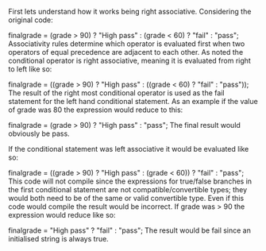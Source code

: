 First lets understand how it works being right associative. Considering the original code:

finalgrade = (grade > 90) ? "High pass" : (grade < 60) ? "fail" : "pass";
Associativity rules determine which operator is evaluated first when two operators of equal precedence are adjacent to each other. As noted the conditional operator is right associative, meaning it is evaluated from right to left like so:

finalgrade = ((grade > 90) ? "High pass" : ((grade < 60) ? "fail" : "pass"));
The result of the right most conditional operator is used as the fail statement for the left hand conditional statement. As an example if the value of grade was 80 the expression would reduce to this:

finalgrade = (grade > 90) ? "High pass" : "pass";
The final result would obviously be pass.

If the conditional statement was left associative it would be evaluated like so:

finalgrade = ((grade > 90) ? "High pass" : (grade < 60)) ? "fail" : "pass";
This code will not compile since the expressions for true/false branches in the first conditional statement are not compatible/convertible types; they would both need to be of the same or valid convertible type. Even if this code would compile the result would be incorrect. If grade was > 90 the expression would reduce like so:

finalgrade = "High pass" ? "fail" : "pass";
The result would be fail since an initialised string is always true.
